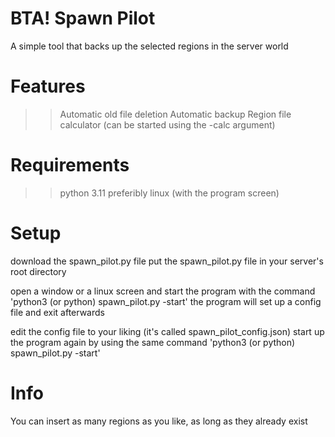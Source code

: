 # BTA! Spawn Pilot
A simple tool that backs up the selected regions in the server world

# Features
>> Automatic old file deletion
>> Automatic backup
>> Region file calculator (can be started using the -calc argument)

# Requirements
>> python 3.11
>> preferibly linux (with the program screen)

# Setup
download the spawn_pilot.py file
put the spawn_pilot.py file in your server's root directory

open a window or a linux screen and start the program with the command 'python3 (or python) spawn_pilot.py -start'
  the program will set up a config file and exit afterwards
  
edit the config file to your liking (it's called spawn_pilot_config.json)
start up the program again by using the same command 'python3 (or python) spawn_pilot.py -start'

# Info
You can insert as many regions as you like, as long as they already exist
